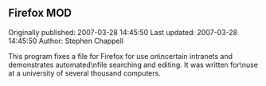 ## Firefox MOD

Originally published: 2007-03-28 14:45:50
Last updated: 2007-03-28 14:45:50
Author: Stephen Chappell

This program fixes a file for Firefox for use on\ncertain intranets and demonstrates automated\nfile searching and editing. It was written for\nuse at a university of several thousand computers.